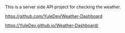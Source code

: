 This is a server side API project for checking the weather.

https://github.com/YuleDev/Weather-Dashboard

https://YuleDev.github.io/Weather-Dashboard/
